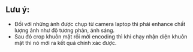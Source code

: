 ## Lưu ý:
 - Đối với những ảnh được chụp từ camera laptop thì phải enhance chất lượng ảnh như độ tương phản, ánh sáng.
 - Sau đó crop khuôn mặt rồi mới encoding thì khi chạy nhận diện khuôn mặt thì nó mới ra kết quả chính xác được. 
